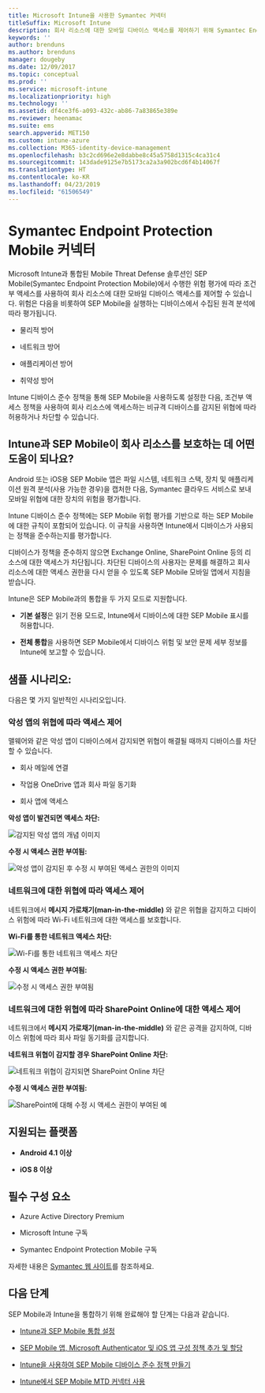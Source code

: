 ```yaml
---
title: Microsoft Intune을 사용한 Symantec 커넥터
titleSuffix: Microsoft Intune
description: 회사 리소스에 대한 모바일 디바이스 액세스를 제어하기 위해 Symantec Endpoint Protection Mobile을 사용하여 Intune을 통합하는 방법을 알아봅니다.
keywords: ''
author: brenduns
ms.author: brenduns
manager: dougeby
ms.date: 12/09/2017
ms.topic: conceptual
ms.prod: ''
ms.service: microsoft-intune
ms.localizationpriority: high
ms.technology: ''
ms.assetid: df4ce3f6-a093-432c-ab86-7a83865e389e
ms.reviewer: heenamac
ms.suite: ems
search.appverid: MET150
ms.custom: intune-azure
ms.collection: M365-identity-device-management
ms.openlocfilehash: b3c2cd696e2e8dabbe8c45a5758d1315c4ca31c4
ms.sourcegitcommit: 143dade9125e7b5173ca2a3a902bcd6f4b14067f
ms.translationtype: HT
ms.contentlocale: ko-KR
ms.lasthandoff: 04/23/2019
ms.locfileid: "61506549"
---
```

# <a name="symantec-endpoint-protection-mobile-connector"></a>Symantec Endpoint Protection Mobile 커넥터

Microsoft Intune과 통합된 Mobile Threat Defense 솔루션인 SEP Mobile(Symantec Endpoint Protection Mobile)에서 수행한 위험 평가에 따라 조건부 액세스를 사용하여 회사 리소스에 대한 모바일 디바이스 액세스를 제어할 수 있습니다. 위험은 다음을 비롯하여 SEP Mobile을 실행하는 디바이스에서 수집된 원격 분석에 따라 평가됩니다.

-   물리적 방어

-   네트워크 방어

-   애플리케이션 방어

-   취약성 방어

Intune 디바이스 준수 정책을 통해 SEP Mobile을 사용하도록 설정한 다음, 조건부 액세스 정책을 사용하여 회사 리소스에 액세스하는 비규격 디바이스를 감지된 위협에 따라 허용하거나 차단할 수 있습니다.

## <a name="how-do-intune-and-sep-mobile-help-protect-your-company-resources"></a>Intune과 SEP Mobile이 회사 리소스를 보호하는 데 어떤 도움이 되나요?

Android 또는 iOS용 SEP Mobile 앱은 파일 시스템, 네트워크 스택, 장치 및 애플리케이션 원격 분석(사용 가능한 경우)을 캡처한 다음, Symantec 클라우드 서비스로 보내 모바일 위협에 대한 장치의 위험을 평가합니다.

Intune 디바이스 준수 정책에는 SEP Mobile 위험 평가를 기반으로 하는 SEP Mobile에 대한 규칙이 포함되어 있습니다. 이 규칙을 사용하면 Intune에서 디바이스가 사용되는 정책을 준수하는지를 평가합니다.

디바이스가 정책을 준수하지 않으면 Exchange Online, SharePoint Online 등의 리소스에 대한 액세스가 차단됩니다. 차단된 디바이스의 사용자는 문제를 해결하고 회사 리소스에 대한 액세스 권한을 다시 얻을 수 있도록 SEP Mobile 모바일 앱에서 지침을 받습니다.

Intune은 SEP Mobile과의 통합을 두 가지 모드로 지원합니다.

-   **기본 설정**은 읽기 전용 모드로, Intune에서 디바이스에 대한 SEP Mobile 표시를 허용합니다.

-   **전체 통합**을 사용하면 SEP Mobile에서 디바이스 위험 및 보안 문제 세부 정보를 Intune에 보고할 수 있습니다.

## <a name="sample-scenarios"></a>샘플 시나리오:

다음은 몇 가지 일반적인 시나리오입니다.

### <a name="control-access-based-on-threats-from-malicious-apps"></a>악성 앱의 위협에 따라 액세스 제어

맬웨어와 같은 악성 앱이 디바이스에서 감지되면 위협이 해결될 때까지 디바이스를 차단할 수 있습니다.

-   회사 메일에 연결

-   작업용 OneDrive 앱과 회사 파일 동기화

-   회사 앱에 액세스

**악성 앱이 발견되면 액세스 차단:**

![감지된 악성 앱의 개념 이미지](./media/symantec-arch-1.png)

**수정 시 액세스 권한 부여됨:**

![악성 앱이 감지된 후 수정 시 부여된 액세스 권한의 이미지](./media/symantec-arch-2.png)

### <a name="control-access-based-on-threat-to-network"></a>네트워크에 대한 위협에 따라 액세스 제어

네트워크에서 **메시지 가로채기(man-in-the-middle)** 와 같은 위협을 감지하고 디바이스 위험에 따라 Wi-Fi 네트워크에 대한 액세스를 보호합니다.

**Wi-Fi를 통한 네트워크 액세스 차단:**

![Wi-Fi를 통한 네트워크 액세스 차단](./media/symantec-arch-3.png)

**수정 시 액세스 권한 부여됨:**

![수정 시 액세스 권한 부여됨](./media/symantec-arch-4.png)

### <a name="control-access-to-sharepoint-online-based-on-threat-to-network"></a>네트워크에 대한 위협에 따라 SharePoint Online에 대한 액세스 제어

네트워크에서 **메시지 가로채기(man-in-the-middle)** 와 같은 공격을 감지하여, 디바이스 위험에 따라 회사 파일 동기화를 금지합니다.

**네트워크 위협이 감지할 경우 SharePoint Online 차단:**

![네트워크 위협이 감지되면 SharePoint Online 차단](./media/symantec-arch-5.png)

**수정 시 액세스 권한 부여됨:**

![SharePoint에 대해 수정 시 액세스 권한이 부여된 예](./media/symantec-arch-6.png)

## <a name="supported-platforms"></a>지원되는 플랫폼

-   **Android 4.1 이상**

-   **iOS 8 이상**

## <a name="pre-requisites"></a>필수 구성 요소

-   Azure Active Directory Premium

-   Microsoft Intune 구독

-   Symantec Endpoint Protection Mobile 구독

자세한 내용은 [Symantec 웹 사이트](https://www.skycure.com/skycure-microsoft-integration/)를 참조하세요.

## <a name="next-steps"></a>다음 단계

SEP Mobile과 Intune을 통합하기 위해 완료해야 할 단계는 다음과 같습니다.

- [Intune과 SEP Mobile 통합 설정](skycure-mtd-connector-integration.md)

- [SEP Mobile 앱, Microsoft Authenticator 및 iOS 앱 구성 정책 추가 및 할당](mtd-apps-ios-app-configuration-policy-add-assign.md)

- [Intune을 사용하여 SEP Mobile 디바이스 준수 정책 만들기](mtd-device-compliance-policy-create.md)

- [Intune에서 SEP Mobile MTD 커넥터 사용](mtd-connector-enable.md)
